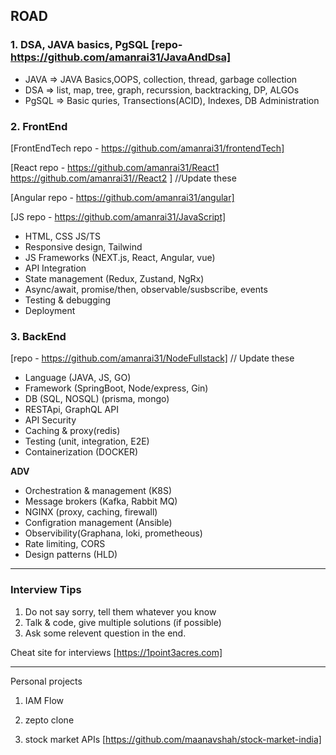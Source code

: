## ROAD

### 1. DSA, JAVA basics, PgSQL  [repo- https://github.com/amanrai31/JavaAndDsa]

- JAVA => JAVA Basics,OOPS, collection, thread, garbage collection
- DSA => list, map, tree, graph, recurssion, backtracking, DP, ALGOs
- PgSQL => Basic quries, Transections(ACID), Indexes, DB Administration


### 2. FrontEnd

[FrontEndTech repo - https://github.com/amanrai31/frontendTech]

[React repo - https://github.com/amanrai31/React1  https://github.com/amanrai31//React2 ] //Update these

[Angular repo - https://github.com/amanrai31/angular]

[JS repo - https://github.com/amanrai31/JavaScript]

- HTML, CSS JS/TS
- Responsive design, Tailwind
- JS Frameworks (NEXT.js, React, Angular, vue)
- API Integration
- State management (Redux, Zustand, NgRx)
- Async/await, promise/then, observable/susbscribe, events
- Testing & debugging
- Deployment

### 3. BackEnd

[repo - https://github.com/amanrai31/NodeFullstack] // Update these

- Language (JAVA, JS, GO)
- Framework (SpringBoot, Node/express, Gin)
- DB (SQL, NOSQL) (prisma, mongo)
- RESTApi, GraphQL API
- API Security
- Caching & proxy(redis)
- Testing (unit, integration, E2E)
- Containerization (DOCKER)
  
**ADV**
  
- Orchestration & management (K8S)
- Message brokers (Kafka, Rabbit MQ)
- NGINX (proxy, caching, firewall)
- Configration management (Ansible)
- Observibility(Graphana, loki, prometheous)
- Rate limiting, CORS
- Design patterns (HLD)

---

### Interview Tips
1. Do not say sorry, tell them whatever you know
2. Talk & code, give multiple solutions (if possible)
3. Ask some relevent question in the end.

Cheat site for interviews [https://1point3acres.com]

---

Personal projects

1. IAM Flow

2. zepto clone

3. stock market APIs [https://github.com/maanavshah/stock-market-india]
